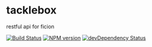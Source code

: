 tacklebox
=======

restful api for ficion

[![Build Status](https://secure.travis-ci.org/fishin/tacklebox.svg)](http://travis-ci.org/fishin/tacklebox)
[![NPM version](https://badge.fury.io/js/tacklebox.svg)](http://badge.fury.io/js/tacklebox)
[![devDependency Status](https://david-dm.org/fishin/tacklebox/dev-status.svg)](https://david-dm.org/fishin/tacklebox#info=devDependencies)

